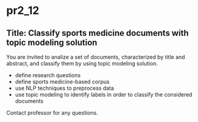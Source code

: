 # pr2_12

## Title: Classify sports medicine documents with topic modeling solution

You are invited to analize a set of documents, characterized by title and abstract, and classify them by using topic modeling solution.

* define research questions
* define sports medicine-based corpus 
* use NLP techniques to preprocess data
* use topic modeling to identify labels in order to classify the considered documents

Contact professor for any questions.
